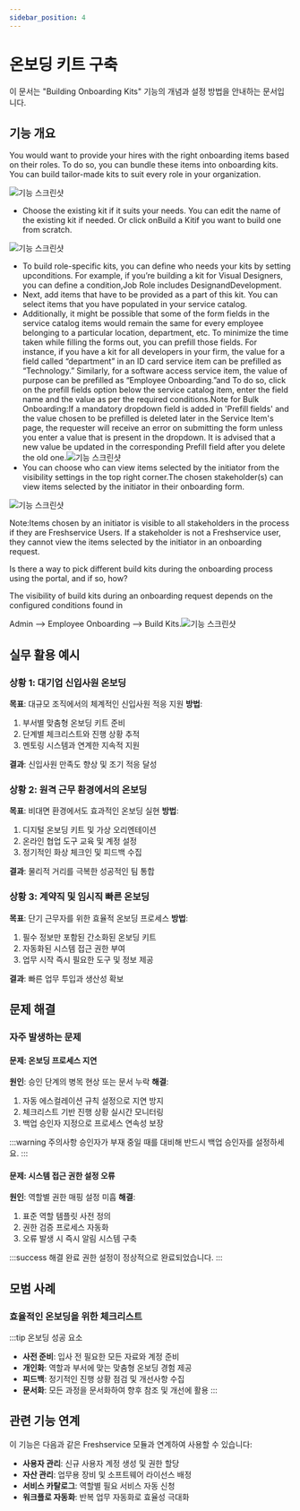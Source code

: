 ```yaml
---
sidebar_position: 4
---
```


# 온보딩 키트 구축

<div className="subtitle">
  이 문서는 "Building Onboarding Kits" 기능의 개념과 설정 방법을 안내하는 문서입니다.
</div>

## 기능 개요

You would want to provide your hires with the right onboarding items based on their roles. To do so, you can bundle these items into onboarding kits. You can build tailor-made kits to suit every role in your organization.

![기능 스크린샷](https://s3.amazonaws.com/cdn.freshdesk.com/data/helpdesk/attachments/production/50001714689/original/426ndfRfu9ONw2JxGSw3JvGDp0_nz7t_TA.png?1599746952)

- Choose the existing kit if it suits your needs. You can edit the name of the existing kit if needed. Or click onBuild a Kitif you want to build one from scratch.

![기능 스크린샷](https://s3.amazonaws.com/cdn.freshdesk.com/data/helpdesk/attachments/production/50001284417/original/WctyNtMPJE3zagYxgotLEEIukfPABQGdGw.png?1592396522)

- To build role-specific kits, you can define who needs your kits by setting upconditions. For example, if you’re building a kit for Visual Designers, you can define a condition,Job Role includes DesignandDevelopment.
- Next, add items that have to be provided as a part of this kit. You can select items that you have populated in your service catalog.
- Additionally, it might be possible that some of the form fields in the service catalog items would remain the same for every employee belonging to a particular location, department, etc. To minimize the time taken while filling the forms out, you can prefill those fields. For instance, if you have a kit for all developers in your firm, the value for a field called “department” in an ID card service item can be prefilled as “Technology.” Similarly, for a software access service item, the value of purpose can be prefilled as “Employee Onboarding.”and To do so, click on the prefill fields option below the service catalog item, enter the field name and the value as per the required conditions.Note for Bulk Onboarding:If a mandatory dropdown field is added in 'Prefill fields' and the value chosen to be prefilled is deleted later in the Service Item's page, the requester will receive an error on submitting the form unless you enter a value that is present in the dropdown. It is advised that a new value be updated in the corresponding Prefill field after you delete the old one.![기능 스크린샷](https://s3.amazonaws.com/cdn.freshdesk.com/data/helpdesk/attachments/production/50004160115/original/wNF7d0FNfpaQn7xKbHj5ZQKPwGQE98bYWA.png?1637061301)
- You can choose who can view items selected by the initiator from the visibility settings in the top right corner.The chosen stakeholder(s) can view items selected by the initiator in their onboarding form.

![기능 스크린샷](https://s3.amazonaws.com/cdn.freshdesk.com/data/helpdesk/attachments/production/50001714699/original/2g-FXY74QAvnxiea4IyAX5gtdlZGTg248A.png?1599747066)

Note:Items chosen by an initiator is visible to all stakeholders in the process if they are Freshservice Users. If a stakeholder is not a Freshservice user, they cannot view the items selected by the initiator in an onboarding request.

Is there a way to pick different build kits during the onboarding process using the portal, and if so, how?

The visibility of build kits during an onboarding request depends on the configured conditions found in

Admin --> Employee Onboarding --> Build Kits.![기능 스크린샷](https://s3.amazonaws.com/cdn.freshdesk.com/data/helpdesk/attachments/production/50011396496/original/tDKQAAmLwdpM_-jn1Esd-bLKltee9v316Q.png?1711730991)

## 실무 활용 예시

### 상황 1: 대기업 신입사원 온보딩
**목표**: 대규모 조직에서의 체계적인 신입사원 적응 지원
**방법**: 
1. 부서별 맞춤형 온보딩 키트 준비
2. 단계별 체크리스트와 진행 상황 추적
3. 멘토링 시스템과 연계한 지속적 지원

**결과**: 신입사원 만족도 향상 및 조기 적응 달성

### 상황 2: 원격 근무 환경에서의 온보딩
**목표**: 비대면 환경에서도 효과적인 온보딩 실현
**방법**:
1. 디지털 온보딩 키트 및 가상 오리엔테이션
2. 온라인 협업 도구 교육 및 계정 설정
3. 정기적인 화상 체크인 및 피드백 수집

**결과**: 물리적 거리를 극복한 성공적인 팀 통합

### 상황 3: 계약직 및 임시직 빠른 온보딩
**목표**: 단기 근무자를 위한 효율적 온보딩 프로세스
**방법**:
1. 필수 정보만 포함된 간소화된 온보딩 키트
2. 자동화된 시스템 접근 권한 부여
3. 업무 시작 즉시 필요한 도구 및 정보 제공

**결과**: 빠른 업무 투입과 생산성 확보

## 문제 해결

### 자주 발생하는 문제

#### 문제: 온보딩 프로세스 지연
**원인**: 승인 단계의 병목 현상 또는 문서 누락
**해결**: 
1. 자동 에스컬레이션 규칙 설정으로 지연 방지
2. 체크리스트 기반 진행 상황 실시간 모니터링
3. 백업 승인자 지정으로 프로세스 연속성 보장

:::warning 주의사항
승인자가 부재 중일 때를 대비해 반드시 백업 승인자를 설정하세요.
:::

#### 문제: 시스템 접근 권한 설정 오류
**원인**: 역할별 권한 매핑 설정 미흡
**해결**:
1. 표준 역할 템플릿 사전 정의
2. 권한 검증 프로세스 자동화
3. 오류 발생 시 즉시 알림 시스템 구축

:::success 해결 완료
권한 설정이 정상적으로 완료되었습니다.
:::

## 모범 사례

### 효율적인 온보딩을 위한 체크리스트

:::tip 온보딩 성공 요소
- **사전 준비**: 입사 전 필요한 모든 자료와 계정 준비
- **개인화**: 역할과 부서에 맞는 맞춤형 온보딩 경험 제공
- **피드백**: 정기적인 진행 상황 점검 및 개선사항 수집
- **문서화**: 모든 과정을 문서화하여 향후 참조 및 개선에 활용
:::

## 관련 기능 연계

이 기능은 다음과 같은 Freshservice 모듈과 연계하여 사용할 수 있습니다:

- **사용자 관리**: 신규 사용자 계정 생성 및 권한 할당
- **자산 관리**: 업무용 장비 및 소프트웨어 라이선스 배정
- **서비스 카탈로그**: 역할별 필요 서비스 자동 신청
- **워크플로 자동화**: 반복 업무 자동화로 효율성 극대화
